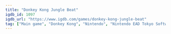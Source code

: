 ```yaml
---
title: "Donkey Kong Jungle Beat"
igdb_id: 1097
igdb_url: "https://www.igdb.com/games/donkey-kong-jungle-beat"
tag: ["Main game", "Donkey Kong", "Nintendo", "Nintendo EAD Tokyo Software Development Group No.1", "Platform", "Adventure", "Single player", "Side view", "Action"]
---
```

